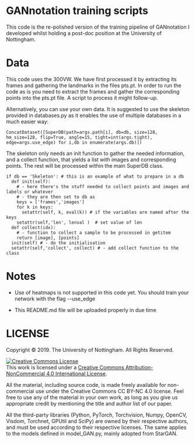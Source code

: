 # GANnotation training scripts

This code is the re-polished version of the training pipeline of GANnotation I developed whilst holding a post-doc position at the University of Nottingham.  

# Data

This code uses the 300VW. We have first processed it by extracting its frames and gathering the landmarks in the files pts.pt. In order to run the code as is you need to extract the frames and gather the corresponding points into the pts.pt file. A script to process it might follow-up.

Alternatively, you can use your own data. It is suggested to use the skeleton provided in databases.py as it enables the use of multiple databases in a much easier way:

```
ConcatDataset([SuperDB(path=args.path[i], db=db, size=128, hm_size=128, flip=True, angle=15, tight=int(args.tight), edge=args.use_edge) for i,db in enumerate(args.db)])
```

The skeleton only needs an init function to gather the needed information, and a collect function, that yields a list with images and corresponding points. The rest will be processed within the main SuperDB class.

```
if db == 'Skeleton': # this is an example of what to prepare in a db
  def init(self):
    # - here there's the stuff needed to collect points and images and labels or whatever
    # - they are then set to db as 
    keys = ['frames','images']
    for k in keys:
      setattr(self, k, eval(k)) # if the variables are named after the keys
    setattr(self,'len', lenval )  # set value of len  
  def collect(idx):
    # - function to collect a sample to be processed in getitem
    return [image], [points]
  init(self) # - do the initialisation
  setattr(self,'collect', collect) # - add collect function to the class
```


# Notes

- Use of heatmaps is not supported in this code yet. You should train your network with the flag --use_edge

- This README.md file will be uploaded properly in due time


# LICENSE

Copyright © 2019. The University of Nottingham. All Rights Reserved.

<a rel="license" href="http://creativecommons.org/licenses/by-nc/4.0/"><img alt="Creative Commons License" style="border-width:0" src="https://i.creativecommons.org/l/by-nc/4.0/88x31.png" /></a><br />This work is licensed under a <a rel="license" href="http://creativecommons.org/licenses/by-nc/4.0/">Creative Commons Attribution-NonCommercial 4.0 International License</a>.

All the material, including source code, is made freely available for non-commercial use under the Creative Commons CC BY-NC 4.0 license. Feel free to use any of the material in your own work, as long as you give us appropriate credit by mentioning the title and author list of our paper.

All the third-party libraries (Python, PyTorch, Torchvision, Numpy, OpenCV, Visdom, Torchnet, GPUtil and SciPy) are owned by their respective authors, and must be used according to their respective licenses. The same applies to the models defined in model_GAN.py, mainly adopted from StarGAN.
